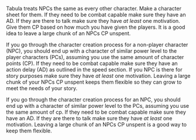 Tabula treats NPCs the same as every other character. Make a character sheet for them. If they need to be combat capable make sure they have an AD. If they are there to talk make sure they have _at least_ one motivation. Give them CP based on how much you have given the players. It is a good idea to leave a large chunk of an NPCs CP unspent.

If you go through the character creation process for a non-player character (NPC), you should end up with a character of similar power level to the player characters (PCs), assuming you use the same amount of character points (CP). If they need to be combat capable make sure they have an action delay (AD) as outlined in the speed section. If you NPC is there for story purposes make sure they have _at least_ one motivation. Leaving a large chunk of your NPCs CP unspent keeps them flexible so they can grow to meet the needs of your story.

If you go through the character creation process for an NPC, you should end up with a character of similar power level to the PCs, assuming you use the same amount of cp. If they need to be combat capable make sure they have an AD. If they are there to talk make sure they have *at least* one motivation. Leaving a large chunk of an NPCs CP unspent is a good way to keep them flexible.
